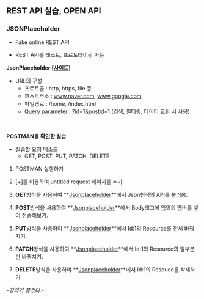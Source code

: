 ## REST API 실습, OPEN API

### JSONPlaceholder

* Fake online REST API

* REST API를 테스트, 프로토타이핑 가능

**JsonPlaceholder** **[[사이트](http://jsonplaceholder.typicode.com/)]**

- URL의 구성
  - 프로토콜 : http, https, file 등
  - 호스트주소 : www.naver.com, www.google.com
  - 파일경로 : /home, /index.html
  - Query parameter : ?id=1&postid=1 (검색, 필터링, 데이터 교환 시 사용)

</br>

**POSTMAN을 확인한 실습**
</br>
- 실습할 요청 메소드
  - GET, POST, PUT, PATCH, DELETE

1. POSTMAN 실행하기

2. [+]를 이용하여 untitled request 페이지를 추가.

3. **GET**방식을 사용하여 **[Jsonplaceholder](http://jsonplaceholder.typicode.com/posts)**에서 Json형식의 API를 불러옴.

4. **POST**방식을 사용하여 **[Jsonplaceholder](http://jsonplaceholder.typicode.com/posts)**에서 Body태그에 임의의 멤버를 넣어 전송해보기.

5. **PUT**방식을 사용하여 **[Jsonplaceholder](http://jsonplaceholder.typicode.com/posts/1)**에서 Id:1의 Resource를 전체 바꿔치기.

6. **PATCH**방식을 사용하여 **[Jsonplaceholder](http://jsonplaceholder.typicode.com/posts/1)**에서 Id:1의 Resource의 일부분만 바꿔치기.

7. **DELETE**방식을 사용하여 **[Jsonplaceholder](http://jsonplaceholder.typicode.com/posts/1)**에서 Id:1의 Resouce를 삭제하기.

*-강의가 끊겼다.-*

